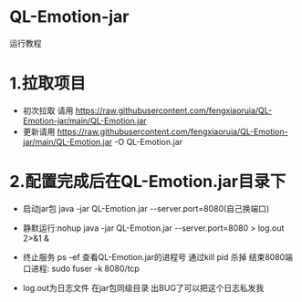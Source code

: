# QL-Emotion-jar
运行教程

# 1.拉取项目

- 初次拉取 请用  https://raw.githubusercontent.com/fengxiaoruia/QL-Emotion-jar/main/QL-Emotion.jar
- 更新请用 https://raw.githubusercontent.com/fengxiaoruia/QL-Emotion-jar/main/QL-Emotion.jar -O QL-Emotion.jar

# 2.配置完成后在QL-Emotion.jar目录下

- 启动jar包 java -jar QL-Emotion.jar --server.port=8080(自己换端口)

- 静默运行:nohup java -jar QL-Emotion.jar --server.port=8080 > log.out 2>&1 &

- 终止服务 ps -ef 查看QL-Emotion.jar的进程号 通过kill pid 杀掉
  结束8080端口进程: sudo fuser -k 8080/tcp

- log.out为日志文件 在jar包同级目录 出BUG了可以把这个日志私发我



